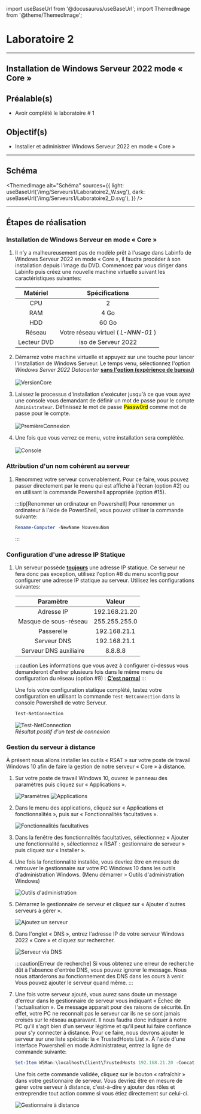import useBaseUrl from '@docusaurus/useBaseUrl';
import ThemedImage from '@theme/ThemedImage';

# Laboratoire 2

* * *
## Installation de Windows Serveur 2022 mode « Core »

## Préalable(s)

- Avoir complété le laboratoire # 1

## Objectif(s)
- Installer et administrer Windows Serveur 2022 en mode « Core »

* * *
## Schéma

<ThemedImage
    alt="Schéma"
    sources={{
        light: useBaseUrl('/img/Serveurs1/Laboratoire2_W.svg'),
        dark: useBaseUrl('/img/Serveurs1/Laboratoire2_D.svg'),
    }}
/>
* * *

## Étapes de réalisation

### Installation de Windows Serveur en mode « Core »

1. Il n'y a malheureusement pas de modèle prêt à l'usage dans Labinfo de Windows Serveur 2022 en mode « Core », il faudra procéder à son installation depuis l'image du DVD. Commencez par vous diriger dans Labinfo puis créez une nouvelle machine virtuelle suivant les caractéristiques suivantes:<br/>

    |Matériel|Spécifications|
    |:------:|:------------:|
    | CPU | 2 |
    | RAM | 4 Go |
    | HDD | 60 Go |
    | Réseau | Votre réseau virtuel ( *L-NNN-01* )
    | Lecteur DVD | iso de Serveur 2022 |



2. Démarrez votre machine virtuelle et appuyez sur une touche pour lancer l'installation de Windows Serveur. Le temps venu, sélectionnez l'option *Windows Server 2022 Datacenter* <u>**sans l'option (expérience de bureau)**</u><br/><br/>
![VersionCore](../Assets/02/VersionWindows.png)

3. Laissez le processus d'installation s'exécuter jusqu'à ce que vous ayez une console vous demandant de définir un mot de passe pour le compte `Administrateur`. Définissez le mot de passe <mark>Passw0rd</mark> comme mot de passe pour le compte.<br/><br/>
![PremièreConnexion](../Assets/02/mdpWindows.png)

4. Une fois que vous verrez ce menu, votre installation sera complétée.<br/><br/>
![Console](../Assets/02/Console.png)

### Attribution d'un nom cohérent au serveur

1. Renommez votre serveur convenablement. Pour ce faire, vous pouvez passer directement par le menu qui est affiché à l'écran (option #2) ou en utilisant la commande Powershell appropriée (option #15).

    :::tip[Renommer un ordinateur en Powershell]
    Pour renommer un ordinateur à l'aide de PowerShell, vous pouvez utiliser la commande suivante:
    ```Powershell
    Rename-Computer -NewName NouveauNom
    ```
    :::

### Configuration d'une adresse IP Statique

1. Un serveur possède <u>**toujours**</u> une adresse IP statique. Ce serveur ne fera donc pas exception, utilisez l'option #8 du menu sconfig pour configurer une adresse IP statique au serveur. Utilisez les configurations suivantes:

    |Paramètre|Valeur|
    |:-------:|:----:|
    | Adresse IP | 192.168.21.20 |
    | Masque de sous-réseau | 255.255.255.0 |
    | Passerelle | 192.168.21.1 |
    | Serveur DNS | 192.168.21.1 |
    | Serveur DNS auxiliaire | 8.8.8.8 |

    :::caution
    Les informations que vous avez à configurer ci-dessus vous demanderont d'entrer plusieurs fois dans le même menu de configuration du réseau (option #8) : <u>**C'est normal**</u>
    :::

    Une fois votre configuration statique complété, testez votre configuration en utilisant la commande `Test-NetConnection` dans la console Powershell de votre Serveur.

    ```Powershell
    Test-NetConnection
    ```

    ![Test-NetConnection](../Assets/02/TestNetConnection.png)<br/>
    *Résultat positif d'un test de connexion*

### Gestion du serveur à distance

À présent nous allons installer les outils « RSAT » sur votre poste de travail Windows 10 afin de faire la gestion de notre serveur « Core » à distance.

1. Sur votre poste de travail Windows 10, ouvrez le panneau des paramètres puis cliquez sur « Applications ».

    ![Paramètres](../Assets/01/parametres.png)
    ![Applications](../Assets/01/parametres_app.png)

2. Dans le menu des applications, cliquez sur « Applications et fonctionnalités », puis sur « Fonctionnalités facultatives ».

    ![Fonctionnalités facultatives](../Assets/01/fonction_facultatives.png)

3. Dans la fenêtre des fonctionnalités facultatives, sélectionnez « Ajouter une fonctionnalité », sélectionnez « RSAT : gestionnaire de serveur » puis cliquez sur « Installer ».

4. Une fois la fonctionnalité installée, vous devriez être en mesure de retrouver le gestionnaire sur votre PC Windows 10 dans les outils d'administration Windows. (Menu démarrer > Outils d'administration Windows)

    ![Outils d'administration](../Assets/02/OutilsAdmin.png)

5. Démarrez le gestionnaire de serveur et cliquez sur « Ajouter d'autres serveurs à gérer ».

    ![Ajoutez un serveur](../Assets/02/AjouterServeurs.png)

6. Dans l'onglet « DNS », entrez l'adresse IP de votre serveur Windows 2022 « Core » et cliquez sur rechercher.

    ![Serveur via DNS](../Assets/02/ServeurViaDNS.png)

    :::caution[Erreur de recherche]
    Si vous obtenez une erreur de recherche dût à l'absence d'entrée DNS, vous pouvez ignorer le message. Nous nous attarderons au fonctionnement des DNS dans les cours à venir. Vous pouvez ajouter le serveur quand même.
    :::

7. Une fois votre serveur ajouté, vous aurez sans doute un message d'erreur dans le gestionnaire de serveur vous indiquant « Échec de l'actualisation ». Ce message apparait pour des raisons de sécurité. En effet, votre PC ne reconnait pas le serveur car ils ne se sont jamais croisés sur le réseau auparavant. Il nous faudra donc indiquer à notre PC qu'il s'agit bien d'un serveur légitime et qu'il peut lui faire confiance pour s'y connecter à distance. Pour ce faire, nous devrons ajouter le serveur sur une liste spéciale: la « TrustedHosts List ». À l'aide d'une interface Powershell en mode Administrateur, entrez la ligne de commande suivante:

    ```Powershell
    Set-Item WSMan:\localhost\Client\TrustedHosts 192.168.21.20 -Concatenate
    ```

    Une fois cette commande validée, cliquez sur le bouton « rafraîchir » dans votre gestionnaire de serveur. Vous devriez être en mesure de gérer votre serveur à distance, c'est-à-dire y ajouter des rôles et entreprendre tout action comme si vous étiez directement sur celui-ci.

    ![Gestionnaire à distance](../Assets/02/CoreOnline.png)